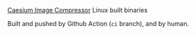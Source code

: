 [Caesium Image Compressor](https://github.com/Lymphatus/caesium-image-compressor) Linux built binaries

Built and pushed by Github Action (`ci` branch), and by human.
